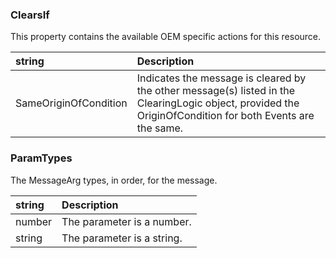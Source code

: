 ### ClearsIf

This property contains the available OEM specific actions for this resource.

| string | Description |
| :--- | :------------ |
| SameOriginOfCondition | Indicates the message is cleared by the other message(s) listed in the ClearingLogic object, provided the OriginOfCondition for both Events are the same. |

### ParamTypes

The MessageArg types, in order, for the message.

| string | Description |
| :--- | :------------ |
| number | The parameter is a number. |
| string | The parameter is a string. |
